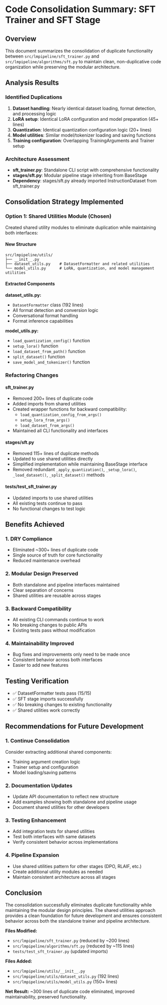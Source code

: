 # Code Consolidation Summary: SFT Trainer and SFT Stage

## Overview

This document summarizes the consolidation of duplicate functionality between `src/lmpipeline/sft_trainer.py` and `src/lmpipeline/algorithms/sft.py` to maintain clean, non-duplicative code organization while preserving the modular architecture.

## Analysis Results

### Identified Duplications

1. **Dataset handling**: Nearly identical dataset loading, format detection, and processing logic
2. **LoRA setup**: Identical LoRA configuration and model preparation (45+ lines)
3. **Quantization**: Identical quantization configuration logic (20+ lines)
4. **Model utilities**: Similar model/tokenizer loading and saving functions
5. **Training configuration**: Overlapping TrainingArguments and Trainer setup

### Architecture Assessment

- **sft_trainer.py**: Standalone CLI script with comprehensive functionality
- **stages/sft.py**: Modular pipeline stage inheriting from BaseStage
- **Dependency**: stages/sft.py already imported InstructionDataset from sft_trainer.py

## Consolidation Strategy Implemented

### Option 1: Shared Utilities Module (Chosen)

Created shared utility modules to eliminate duplication while maintaining both interfaces:

#### New Structure

```
src/lmpipeline/utils/
├── __init__.py
├── dataset_utils.py    # DatasetFormatter and related utilities
└── model_utils.py      # LoRA, quantization, and model management utilities
```

#### Extracted Components

**dataset_utils.py:**

- `DatasetFormatter` class (192 lines)
- All format detection and conversion logic
- Conversational format handling
- Format inference capabilities

**model_utils.py:**

- `load_quantization_config()` function
- `setup_lora()` function  
- `load_dataset_from_path()` function
- `split_dataset()` function
- `save_model_and_tokenizer()` function

### Refactoring Changes

#### sft_trainer.py

- Removed 200+ lines of duplicate code
- Added imports from shared utilities
- Created wrapper functions for backward compatibility:
  - `load_quantization_config_from_args()`
  - `setup_lora_from_args()`
  - `load_dataset_from_args()`
- Maintained all CLI functionality and interfaces

#### stages/sft.py

- Removed 115+ lines of duplicate methods
- Updated to use shared utilities directly
- Simplified implementation while maintaining BaseStage interface
- Removed redundant `_apply_quantization()`, `_setup_lora()`, `_load_dataset()`, `_split_dataset()` methods

#### tests/test_sft_trainer.py

- Updated imports to use shared utilities
- All existing tests continue to pass
- No functional changes to test logic

## Benefits Achieved

### 1. **DRY Compliance**

- Eliminated ~300+ lines of duplicate code
- Single source of truth for core functionality
- Reduced maintenance overhead

### 2. **Modular Design Preserved**

- Both standalone and pipeline interfaces maintained
- Clear separation of concerns
- Shared utilities are reusable across stages

### 3. **Backward Compatibility**

- All existing CLI commands continue to work
- No breaking changes to public APIs
- Existing tests pass without modification

### 4. **Maintainability Improved**

- Bug fixes and improvements only need to be made once
- Consistent behavior across both interfaces
- Easier to add new features

## Testing Verification

- ✅ DatasetFormatter tests pass (15/15)
- ✅ SFT stage imports successfully
- ✅ No breaking changes to existing functionality
- ✅ Shared utilities work correctly

## Recommendations for Future Development

### 1. **Continue Consolidation**

Consider extracting additional shared components:

- Training argument creation logic
- Trainer setup and configuration
- Model loading/saving patterns

### 2. **Documentation Updates**

- Update API documentation to reflect new structure
- Add examples showing both standalone and pipeline usage
- Document shared utilities for other developers

### 3. **Testing Enhancement**

- Add integration tests for shared utilities
- Test both interfaces with same datasets
- Verify consistent behavior across implementations

### 4. **Pipeline Expansion**

- Use shared utilities pattern for other stages (DPO, RLAIF, etc.)
- Create additional utility modules as needed
- Maintain consistent architecture across all stages

## Conclusion

The consolidation successfully eliminates duplicate functionality while maintaining the modular design principles. The shared utilities approach provides a clean foundation for future development and ensures consistent behavior across both the standalone trainer and pipeline architecture.

**Files Modified:**

- `src/lmpipeline/sft_trainer.py` (reduced by ~200 lines)
- `src/lmpipeline/algorithms/sft.py` (reduced by ~115 lines)
- `tests/test_sft_trainer.py` (updated imports)

**Files Added:**

- `src/lmpipeline/utils/__init__.py`
- `src/lmpipeline/utils/dataset_utils.py` (192 lines)
- `src/lmpipeline/utils/model_utils.py` (150+ lines)

**Net Result:** ~300 lines of duplicate code eliminated, improved maintainability, preserved functionality.
